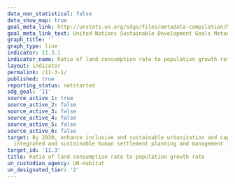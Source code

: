```yaml
---
data_non_statistical: false
data_show_map: true
goal_meta_link: http://unstats.un.org/sdgs/files/metadata-compilation/Metadata-Goal-11.pdf
goal_meta_link_text: United Nations Sustainable Development Goals Metadata (pdf 2066kB)
graph_title: ''
graph_type: line
indicator: 11.3.1
indicator_name: Ratio of land consumption rate to population growth rate
layout: indicator
permalink: /11-3-1/
published: true
reporting_status: notstarted
sdg_goal: '11'
source_active_1: true
source_active_2: false
source_active_3: false
source_active_4: false
source_active_5: false
source_active_6: false
target: By 2030, enhance inclusive and sustainable urbanization and capacity for participatory,
  integrated and sustainable human settlement planning and management in all countries
target_id: '11.3'
title: Ratio of land consumption rate to population growth rate
un_custodian_agency: UN-Habitat
un_designated_tier: '2'
---
```

